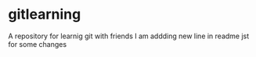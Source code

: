 # gitlearning
A repository for learnig git with friends 
I am addding new line in readme 
jst for some changes
